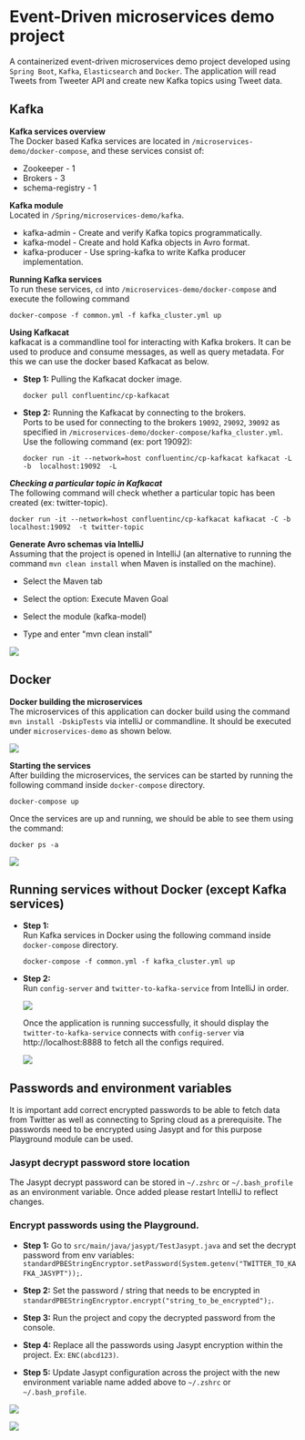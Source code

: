 # Event-Driven microservices demo project
A containerized event-driven microservices demo project developed using `Spring Boot`, `Kafka`, `Elasticsearch` and `Docker`. The application will 
read Tweets from Tweeter API and create new Kafka topics using Tweet data.

## Kafka

**Kafka services overview** <br/>
The Docker based Kafka services are located in `/microservices-demo/docker-compose`, and these services consist of:
* Zookeeper -  1
* Brokers - 3
* schema-registry - 1

**Kafka module** <br/>
Located in `/Spring/microservices-demo/kafka`.
* kafka-admin - Create and verify Kafka topics programmatically.
* kafka-model - Create and hold Kafka objects in Avro format.
* kafka-producer - Use spring-kafka to write Kafka producer implementation.


**Running Kafka services** <br/>
To run these services, `cd` into `/microservices-demo/docker-compose` and execute the following command
```
docker-compose -f common.yml -f kafka_cluster.yml up 
```

**Using Kafkacat**<br/>
kafkacat is a commandline tool for interacting with Kafka brokers. It can be used to produce and consume messages, as well as query metadata.
For this we can use the docker based Kafkacat as below.

+ **Step 1:** Pulling the Kafkacat docker image.<br/>
  ```
  docker pull confluentinc/cp-kafkacat
  ```
  
+ **Step 2:** Running the Kafkacat by connecting to the brokers.<br/>
  Ports to be used for connecting to the brokers `19092`, `29092`, `39092` as specified in  `/microservices-demo/docker-compose/kafka_cluster.yml`.
  Use the following command (ex: port 19092):
  ```
  docker run -it --network=host confluentinc/cp-kafkacat kafkacat -L -b  localhost:19092  -L
  ```

***Checking a particular topic in Kafkacat***<br/>
The following command will check whether a particular topic has been created (ex: twitter-topic).
```
docker run -it --network=host confluentinc/cp-kafkacat kafkacat -C -b  localhost:19092  -t twitter-topic
```

**Generate Avro schemas via IntelliJ**<br/>
Assuming that the project is opened in IntelliJ (an alternative to running the command `mvn clean install` when Maven is installed on the machine).
* Select the Maven tab

* Select the option: Execute Maven Goal

* Select the module (kafka-model)

* Type and enter "mvn clean install"

<p><img src="https://i.imgur.com/K0Xid2W.png"/></p>

## Docker

**Docker building the microservices** <br/>
The microservices of this application can docker build using the command `mvn install -DskipTests` via intelliJ or commandline. It should be 
executed under `microservices-demo` as shown below.

<p><img src="https://i.imgur.com/JaXcuop.png"/></p>

**Starting the services** <br/>
After building the microservices, the services can be started by running the following
 command inside `docker-compose` directory.
```
docker-compose up
```

Once the services are up and running, we should be able to see them using the command:
```
docker ps -a
```
<p><img src="https://i.imgur.com/3BjxzDA.png"/></p>

## Running services without Docker (except Kafka services)

+ **Step 1:** <br/>
Run Kafka services in Docker using the following command inside `docker-compose` directory.
    ```
    docker-compose -f common.yml -f kafka_cluster.yml up
    ```

+ **Step 2:** <br/>
Run `config-server` and `twitter-to-kafka-service` from IntelliJ in order.
  <p><img src="https://i.imgur.com/OB4jYch.png" /></p>

    Once the application is running successfully, it should display the `twitter-to-kafka-service` 
    connects with `config-server` via http://localhost:8888 to fetch all the configs required.
    <p><img src="https://i.imgur.com/nw2eT2Y.png" /></p>

## Passwords and environment variables
It is important add correct encrypted passwords to be able to fetch data from Twitter as well as connecting to Spring cloud 
as a prerequisite. The passwords need to be encrypted using Jasypt and for this purpose Playground module can be used.

### Jasypt decrypt password store location
The Jasypt decrypt password can be stored in `~/.zshrc` or `~/.bash_profile` as an environment variable. Once added please restart IntelliJ to reflect changes.

### Encrypt passwords using the Playground.
+ **Step 1:** Go to `src/main/java/jasypt/TestJasypt.java` and set the decrypt password from env variables: `standardPBEStringEncryptor.setPassword(System.getenv("TWITTER_TO_KAFKA_JASYPT"));`.

+ **Step 2:** Set the password /  string that needs to be encrypted in `standardPBEStringEncryptor.encrypt("string_to_be_encrypted");`.

+ **Step 3:** Run the project and copy the decrypted password from the console.

+ **Step 4:** Replace all the passwords using Jasypt encryption within the project. Ex: `ENC(abcd123)`.

+ **Step 5:** Update Jasypt configuration across the project with the new environment variable name added above to `~/.zshrc` or `~/.bash_profile`.
<p><img src="https://i.imgur.com/ZjVkdko.png"></p>

<p><img src="https://i.imgur.com/KLm52uQ.png"></p>








